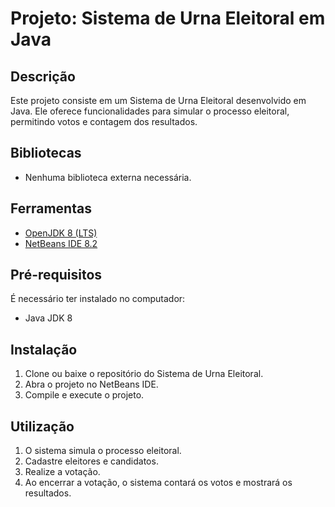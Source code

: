 # Projeto: Sistema de Urna Eleitoral em Java

## Descrição
Este projeto consiste em um Sistema de Urna Eleitoral desenvolvido em Java. Ele oferece funcionalidades para simular o processo eleitoral, permitindo votos e contagem dos resultados.

## Bibliotecas
- Nenhuma biblioteca externa necessária.

## Ferramentas
- [OpenJDK 8 (LTS)](https://adoptopenjdk.net/)
- [NetBeans IDE 8.2](https://netbeans-ide.informer.com/8.2/)

## Pré-requisitos
É necessário ter instalado no computador:
- Java JDK 8

## Instalação
1. Clone ou baixe o repositório do Sistema de Urna Eleitoral.
2. Abra o projeto no NetBeans IDE.
3. Compile e execute o projeto.

## Utilização
1. O sistema simula o processo eleitoral.
2. Cadastre eleitores e candidatos.
3. Realize a votação.
4. Ao encerrar a votação, o sistema contará os votos e mostrará os resultados.

